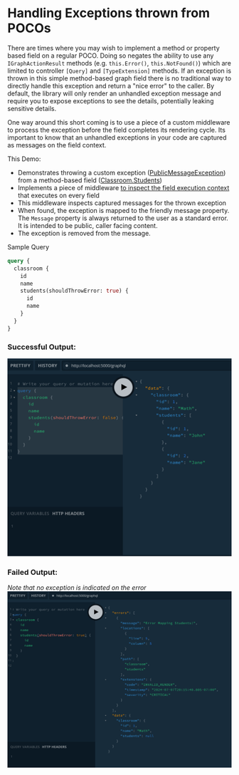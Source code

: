 # Handling Exceptions thrown from POCOs


There are times where you may wish to implement a method or property based field on a regular POCO. Doing so negates the ability to use any `IGraphActionResult` methods (e.g. `this.Error()`, `this.NotFound()`) which are limited to controller `[Query]` and `[TypeExtension]` methods. If an exception is thrown in this simple method-based graph field there is no traditional way to directly handle this exception and return a "nice error" to the caller. By default, the library will only render an unhandled exception message and require you to expose exceptions to see the details, potentially leaking sensitive details.

One way around this short coming is to use a piece of a custom middleware to process the exception before the field completes its rendering cycle.  Its important to know that an unhandled exceptions in your code are captured as messages on the field context.

This Demo: 
* Demonstrates throwing a custom exception ([PublicMessageException](https://github.com/kevin-carroll/graphqlaspnet-middleware-exceptions/blob/master/middleware-exception-handler/middleware-exception-handler/Model/PublicMessageException.cs)) from a method-based field ([Classroom.Students](https://github.com/kevin-carroll/graphqlaspnet-middleware-exceptions/blob/master/middleware-exception-handler/middleware-exception-handler/Model/Classroom.cs))
* Implements a piece of middleware [to inspect the field execution context](https://github.com/kevin-carroll/graphqlaspnet-middleware-exceptions/blob/master/middleware-exception-handler/middleware-exception-handler/ExceptionInspectorMiddleware.cs) that executes on every field
* This middleware inspects captured messages for the thrown exception
* When found, the exception is mapped to the friendly message property. The `Message` property is always returned to the user as a standard error. It is intended to be public, caller facing content.
* The exception is removed from the message.

Sample Query
```graphql
query {
  classroom {
    id
    name
    students(shouldThrowError: true) {
      id
      name
    }
  }
}
```

### Successful Output:
![Successful Output](output-1.png)

### Failed Output:
_Note that no exception is indicated on the error_
![Failed Output](output-2.png)

